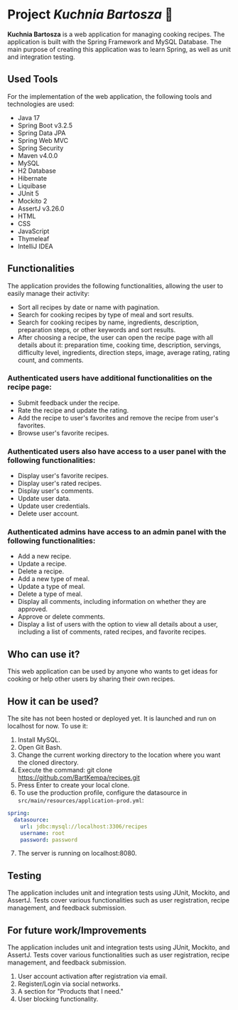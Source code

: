 # Project *Kuchnia Bartosza* 🍔 


**Kuchnia Bartosza** is a web application for managing cooking recipes. The application is built with the Spring Framework and MySQL Database. The main purpose of creating this application was to learn Spring, as well as unit and integration testing.

## Used Tools

For the implementation of the web application, the following tools and technologies are used:

* Java 17
* Spring Boot v3.2.5
* Spring Data JPA
* Spring Web MVC
* Spring Security
* Maven v4.0.0
* MySQL
* H2 Database
* Hibernate
* Liquibase
* JUnit 5
* Mockito 2
* AssertJ v3.26.0
* HTML
* CSS
* JavaScript
* Thymeleaf
* IntelliJ IDEA

## Functionalities

The application provides the following functionalities, allowing the user to easily manage their activity:

* Sort all recipes by date or name with pagination.
* Search for cooking recipes by type of meal and sort results.
* Search for cooking recipes by name, ingredients, description, preparation steps, or other keywords and sort results.
* After choosing a recipe, the user can open the recipe page with all details about it: preparation time, cooking time, description, servings, difficulty level, ingredients, direction steps, image, average rating, rating count, and comments.

### Authenticated users have additional functionalities on the recipe page:

* Submit feedback under the recipe.
* Rate the recipe and update the rating.
* Add the recipe to user's favorites and remove the recipe from user's favorites.
* Browse user's favorite recipes.

### Authenticated users also have access to a user panel with the following functionalities:

* Display user's favorite recipes.
* Display user's rated recipes.
* Display user's comments.
* Update user data.
* Update user credentials.
* Delete user account.

### Authenticated admins have access to an admin panel with the following functionalities:

* Add a new recipe.
* Update a recipe.
* Delete a recipe.
* Add a new type of meal.
* Update a type of meal.
* Delete a type of meal.
* Display all comments, including information on whether they are approved.
* Approve or delete comments.
* Display a list of users with the option to view all details about a user, including a list of comments, rated recipes, and favorite recipes.

## Who can use it?

This web application can be used by anyone who wants to get ideas for cooking or help other users by sharing their own recipes.

## How it can be used?

The site has not been hosted or deployed yet. It is launched and run on localhost for now. To use it:

1. Install MySQL.
2. Open Git Bash.
3. Change the current working directory to the location where you want the cloned directory.
4. Execute the command:
git clone https://github.com/BartKempa/recipes.git
5. Press Enter to create your local clone.
6. To use the production profile, configure the datasource in `src/main/resources/application-prod.yml`:
```yaml
spring:
  datasource:
    url: jdbc:mysql://localhost:3306/recipes
    username: root
    password: password
```
7. The server is running on localhost:8080.

## Testing

The application includes unit and integration tests using JUnit, Mockito, and AssertJ. Tests cover various functionalities such as user registration, recipe management, and feedback submission.

## For future work/Improvements

The application includes unit and integration tests using JUnit, Mockito, and AssertJ. Tests cover various functionalities such as user registration, recipe management, and feedback submission.
1. User account activation after registration via email.
2. Register/Login via social networks.
3. A section for "Products that I need."
4. User blocking functionality.


